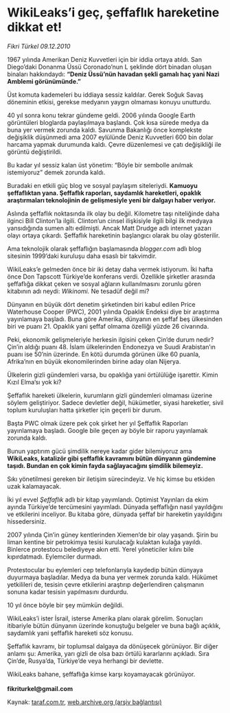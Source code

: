 # WikiLeaks’i geç, şeffaflık hareketine dikkat et!

*Fikri Türkel 09.12.2010*

<div class="yazi"><p>1967 yılında Amerikan Deniz Kuvvetleri için bir iddia ortaya atıldı. San Diego’daki Donanma Üssü Coronado’nun L şeklinde dört binadan oluşan binaları hakkındaydı: <b>“Deniz Üssü’nün havadan şekli gamalı haç yani Nazi Amblemi görünümünde.”</b></p>
<p>Üst komuta kademeleri bu iddiaya sessiz kaldılar. Gerek Soğuk Savaş döneminin etkisi, gerekse medyanın yaygın olmaması konuyu unutturdu. </p>
<p>40 yıl sonra konu tekrar gündeme geldi. 2006 yılında Google Earth görüntüleri bloglarda paylaşılmaya başlandı. Çok kısa sürede medya da buna yer vermek zorunda kaldı. Savunma Bakanlığı önce komplekste değişiklik düşünmedi ama 2007 eylülünde Deniz Kuvvetleri 600 bin dolar harcama yapmak durumunda kaldı. Çevre düzenlemesi ve çatı değişikliği ile görüntü değiştirildi.</p>
<p>Bu kadar yıl sessiz kalan üst yönetim: “Böyle bir sembolle anılmak istemiyoruz” demek zorunda kaldı. </p>
<p>Buradaki en etkili güç blog ve sosyal paylaşım siteleriydi. <b>Kamuoyu şeffaflıktan yana. Şeffaflık raporları, saydamlık hareketleri, opaklık araştırmaları teknolojinin de gelişmesiyle yeni bir dalgayı haber veriyor.</b></p>
<p>Aslında şeffaflık noktasında ilk olay bu değil. Kilometre taşı niteliğinde daha ilginci Bill Clinton’la ilgili. Clinton’un cinsel ilişkisiyle ilgili bilgi ilk medyaya yansıdığında sumen altı edilmişti. Ancak Matt Drudge adlı internet yazarı olayı ortaya çıkardı. Şeffaflık hareketinin başlangıcı olarak bu olay gösterilir.</p>
<p>Ama teknolojik olarak şeffaflığın başlamasında <i>blogger.com</i> adlı blog sitesinin 1999’daki kuruluşu daha esaslı bir takvimdir.</p>
<p>WikiLeaks’e gelmeden önce bir iki detay daha vermek istiyorum. İki hafta önce Don Tapscott Türkiye’de konferans verdi. Özellikle şirketler arasında şeffaflığa dikkat çeken ve sosyal ağların kullanılmasını zorunlu gören kitabının adı neydi: <i>Wikinomi.</i> Ne tesadüf değil mi? </p>
<p>Dünyanın en büyük dört denetim şirketinden biri kabul edilen Price Waterhouse Cooper (PWC), 2001 yılında Opaklık Endeksi diye bir araştırma yayınlamaya başladı. Buna göre Amerika, dünyanın en şeffaf beş ülkesinden biri ve puanı 21. Opaklık yani şeffaf olmama özelliği yüzde 26 civarında. </p>
<p>Peki, ekonomik gelişmeleriyle herkesin ilgisini çeken Çin’de durum nedir? Çin’in aldığı puanı 48. İslam ülkelerinden Endonezya ve Suudi Arabistan’ın puanı ise 50’nin üzerinde. En kötü durumda görünen ülke 60 puanla, Afrika’nın en büyük ekonomilerinden birine aday olan Nijerya. </p>
<p>Ülkelerin gizli gündemleri varsa, bu opaklığa yani örtülülüğe işarettir. Kimin Kızıl Elma’sı yok ki?</p>
<p>Şeffaflık hareketi ülkelerin, kurumların gizli gündemleri olmaması üzerine söylem geliştiriyor. Sadece devletler değil, hükümetler, siyasi hareketler, sivil toplum kuruluşları hatta şirketler için geçerli bir durum. </p>
<p>Başta PWC olmak üzere pek çok şirket her yıl Şeffaflık Raporları yayınlamaya başladı. Google bile geçen ay böyle bir raporu yayınlamak zorunda kaldı. </p>
<p>Bunun yaptırım gücü şimdilik nereye kadar gider bilemiyoruz ama <b>WikiLeaks, katalizör gibi şeffaflık kavramını bütün dünyanın gündemine taşıdı. Bundan en çok kimin fayda sağlayacağını şimdilik bilemeyiz.</b> </p>
<p>Sıkı yönetilmesi gereken bir iletişim sürecindeyiz. Ve hiç kimse bu etkiden uzak kalamayacak.</p>
<p>İki yıl evvel <i>Şeffaflık</i> adlı bir kitap yayımlandı. Optimist Yayınları da ekim ayında Türkiye’de tercümesini yayımladı. Dünyada şeffaflığın nasıl yayıldığını ve etkilerini inceliyor. Bu kitaba göre, dünyada şeffaf bir hareketin yayıldığını hissedersiniz. </p>
<p>2007 yılında Çin’in güney kentlerinden Xiemen’de bir olay yaşandı. Şirin bu liman kentine bir petrokimya tesisi kurulacağı kulaktan kulağa yayıldı. Binlerce protestocu belediyeye akın etti. Yerel yöneticiler kılını bile kıpırdatmadı. Eylemciler durmadı.</p>
<p>Protestocular bu eylemleri cep telefonlarıyla kaydedip bütün dünyaya duyurmaya başladılar. Medya da buna yer vermek zorunda kaldı. Hükümet yetkilileri de, tesisin çevre etkilerini araştırıp değerlendiren çalışmanın sonuna kadar tesisin yapılmasını durdurdu.</p>
<p>10 yıl önce böyle bir şey mümkün değildi. </p>
<p>WikiLeaks’i ister İsrail, isterse Amerika planı olarak görelim. Sonuçları itibariyle bütün dünyanın üzerinde konuştuğu belgeler ve buna bağlı açıklık, saydamlık yani şeffaflık hareketi söz konusu. </p>
<p>Şeffaflık kavramı, bir toplumsal dalgaya da dönüşecek görünüyor. Bir diğer anlamı şu: Amerika, yarı gizli de olsa bazı örtülü kararlarını açıkladı. Sıra Çin’de, Rusya’da, Türkiye’de veya herhangi bir devlette. </p>
<p>WikiLeaks bahane, şeffaflığa kimse karşı koyamayacak görünüyor.<br/><br/><b>fikriturkel@gmail.com</b></p></div>

Kaynak: [taraf.com.tr](http://www.taraf.com.tr:80/fikri-turkel/makale-wikileaks-i-gec-seffaflik-hareketine-dikkat-et.htm), [web.archive.org (arşiv bağlantısı)](http://web.archive.org/web/20101210163441/http://www.taraf.com.tr:80/fikri-turkel/makale-wikileaks-i-gec-seffaflik-hareketine-dikkat-et.htm)
